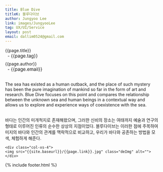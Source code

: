 ```yaml
---
title: Blue Dive
titleK: 블루다이브
author: Jungyoo Lee
link: images/JungyooLee
tag: UX/UI/Service
layout: post
email: dallim0524@gmail.com
---	
```


<div class="container">

<div class="deDep">
{{page.title}}<br>
<p style="font-size:15px; margin:0px; padding:0px 0px 0px 8px; margin:0px 0px 8px 0px;">- {{page.tag}}</p>
{{page.author}}<br>
<p style="font-size:15px; margin:0px; padding:0px 0px 0px 8px;">- {{page.email}}</p>
</div>

<br>

<div class="det lato">

<!--영문-->
The sea has existed as a human outback, and the place of such mystery has been the pure imagination of mankind so far in the form of art and research. Blue Dive focuses on this point and compares the relationship between the unknown sea and human beings in a contextual way and allows us to explore and experience ways of coexistence with the sea.

<!--영문-->

</div>


<div class="noto">
<!--국문-->

<br>
바다는 인간의 미개척지로 존재해왔으며, 그러한 신비의 장소는 여태까지 예술과 연구의 형태로 이루어진 인류의 순수한 상상의 지점이었다. 블루다이브는 이러한 점에 주목하여 미지의 바다와 인간의 관계를 맥락적으로 비교하고, 우리가 바다와 공존하는 방법을 모색, 체험하게 해준다.

<!--국문-->

</div>

<div class="row noto">
	
	<div class="col-xs-4">
	<img src="{{site.baseurl}}/{{page.link}}.jpg" class="deImg" alt=""></div>
	
</div>

	

</div> 

{% include footer.html %}